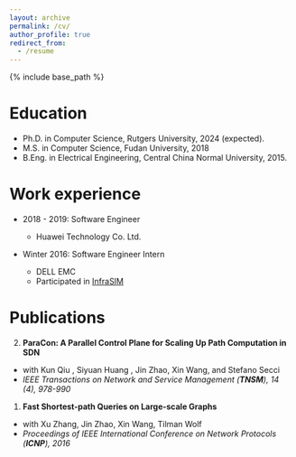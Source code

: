 ```yaml
---
layout: archive
permalink: /cv/
author_profile: true
redirect_from:
  - /resume
---
```


{% include base_path %}

Education
======
* Ph.D. in Computer Science, Rutgers University, 2024 (expected).
* M.S. in Computer Science, Fudan University, 2018
* B.Eng. in Electrical Engineering, Central China Normal University, 2015.

Work experience
======
* 2018 - 2019: Software Engineer
  * Huawei Technology Co. Ltd.

* Winter 2016: Software Engineer Intern
  * DELL EMC
  * Participated in [InfraSIM](https://github.com/InfraSIM)

Publications
======
2. **ParaCon: A Parallel Control Plane for Scaling Up Path Computation in SDN**
  - with Kun Qiu , Siyuan Huang , Jin Zhao, Xin Wang, and Stefano Secci
  - <i>IEEE Transactions on Network and Service Management (**TNSM**), 14 (4), 978-990</i>
1. **Fast Shortest-path Queries on Large-scale Graphs**
  - with  Xu Zhang, Jin Zhao, Xin Wang, Tilman Wolf
  - <i>Proceedings of IEEE International Conference on Network Protocols (**ICNP**), 2016</i>

<!--   <ul>{% for post in site.publications %}
    {% include archive-single-cv.html %}
  {% endfor %}</ul> -->
  
<!-- Talks
======
  <ul>{% for post in site.talks %}
    {% include archive-single-talk-cv.html %}
  {% endfor %}</ul>
  
Teaching
======
  <ul>{% for post in site.teaching %}
    {% include archive-single-cv.html %}
  {% endfor %}</ul>
  
Service and leadership
======
* Currently signed in to 43 different slack teams -->
